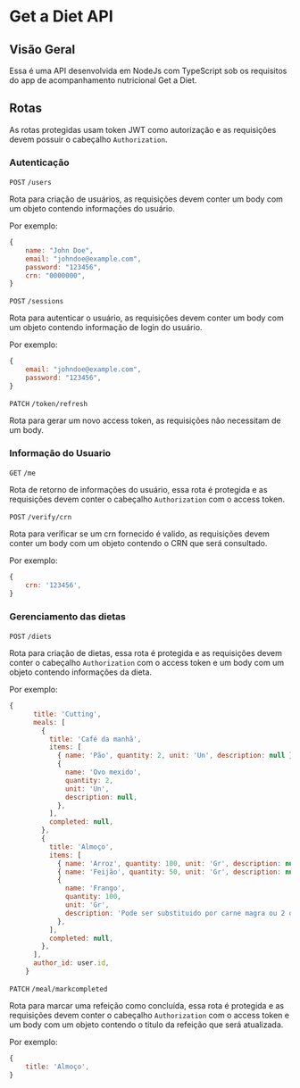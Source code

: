 # Get a Diet API

##  Visão Geral

Essa é uma API desenvolvida em NodeJs com TypeScript sob os requisitos do app de acompanhamento nutricional Get a Diet.

## Rotas 

As rotas protegidas usam token JWT como autorização e as requisições devem possuir o cabeçalho `Authorization`.

### Autenticação

`POST` `/users`

Rota para criação de usuários, as requisições devem conter um body com um objeto contendo informações do usuário.

Por exemplo: 
```javascript
{
    name: "John Doe",
    email: "johndoe@example.com",
    password: "123456",
    crn: "0000000",
}
```

`POST` `/sessions`

Rota para autenticar o usuário, as requisições devem conter um body com um objeto contendo informação de login do usuário.

Por exemplo: 
```javascript
{
    email: "johndoe@example.com",
    password: "123456",
}
```

`PATCH` `/token/refresh`

Rota para gerar um novo access token, as requisições não necessitam de um body.

### Informação do Usuario

`GET` `/me`

Rota de retorno de informações do usuário, essa rota é protegida e as requisições devem conter o cabeçalho `Authorization` com o access token.

`POST` `/verify/crn`

Rota para verificar se um crn fornecido é valido, as requisições devem conter um body com um objeto contendo o CRN que será consultado.

Por exemplo: 
```javascript
{
    crn: '123456',
}
```

### Gerenciamento das dietas

`POST` `/diets`

Rota para criação de dietas, essa rota é protegida e as requisições devem conter o cabeçalho `Authorization` com o access token e um body com um objeto contendo informações da dieta.

Por exemplo: 
```javascript
{
      title: 'Cutting',
      meals: [
        {
          title: 'Café da manhã',
          items: [
            { name: 'Pão', quantity: 2, unit: 'Un', description: null },
            {
              name: 'Ovo mexido',
              quantity: 2,
              unit: 'Un',
              description: null,
            },
          ],
          completed: null,
        },
        {
          title: 'Almoço',
          items: [
            { name: 'Arroz', quantity: 100, unit: 'Gr', description: null },
            { name: 'Feijão', quantity: 50, unit: 'Gr', description: null },
            {
              name: 'Frango',
              quantity: 100,
              unit: 'Gr',
              description: 'Pode ser substituido por carne magra ou 2 ovos',
            },
          ],
          completed: null,
        },
      ],
      author_id: user.id,
    }
```

`PATCH` `/meal/markcompleted`

Rota para marcar uma refeição como concluída, essa rota é protegida e as requisições devem conter o cabeçalho `Authorization` com o access token e um body com um objeto contendo o titulo da refeição que será atualizada.

Por exemplo: 
```javascript
{
    title: 'Almoço',
}
```
